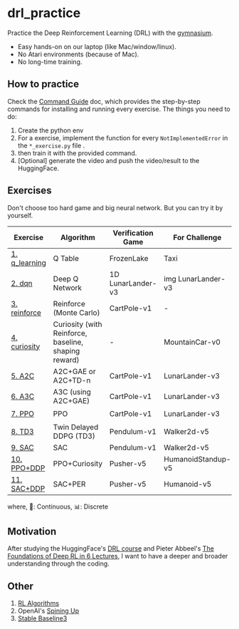 # drl_practice
Practice the Deep Reinforcement Learning (DRL) with the [gymnasium](https://gymnasium.farama.org/).
- Easy hands-on on our laptop (like Mac/window/linux).
- No Atari environments (because of Mac).
- No long-time training.

## How to practice
Check the [Command Guide](./practice/README.md) doc, which provides the
step-by-step commands for installing and running every exercise.
The things you need to do:
1. Create the python env
2. For a exercise, implement the function for every `NotImplementedError` in the `*_exercise.py` file .
3. then train it with the provided command.
4. [Optional] generate the video and push the video/result to the HuggingFace.


## Exercises
Don't choose too hard game and big neural network. But you can try it by yourself.

| Exercise | Algorithm | Verification Game | For Challenge | State | Action |
|----------|-----------|-------------------|---------------|-------|--------|
| [1. q_learning](./practice/exercise1_q/README.md) | Q Table | FrozenLake | Taxi | 📊 | 📊 |
| [2. dqn](./practice/exercise2_dqn/README.md) | Deep Q Network | 1D LunarLander-v3 | img LunarLander-v3 | 🌊 | 📊 |
| [3. reinforce](./practice/exercise3_reinforce/README.md) | Reinforce (Monte Carlo) | CartPole-v1 | - | 🌊 | 📊 |
| [4. curiosity](./practice/exercise4_curiosity/README.md) | Curiosity (with Reinforce, baseline, shaping reward) | - | MountainCar-v0 | 🌊 | 📊 |
| [5. A2C](./practice/exercise5_a2c/README.md) | A2C+GAE or A2C+TD-n | CartPole-v1 | LunarLander-v3 | 🌊 | 📊 |
| [6. A3C](./practice/exercise6_a3c/README.md) | A3C (using A2C+GAE) | CartPole-v1 | LunarLander-v3 | 🌊 | 📊 |
| [7. PPO](./practice/exercise7_ppo/README.md) | PPO | CartPole-v1 | LunarLander-v3 | 🌊 | 📊 |
| [8. TD3](./practice/exercise8_td3/README.md) | Twin Delayed DDPG (TD3) | Pendulum-v1 | Walker2d-v5 | 🌊 | 🌊 |
| [9. SAC](./practice/exercise9_sac/README.md) | SAC | Pendulum-v1 | Walker2d-v5 | 🌊 | 🌊 |
| [10. PPO+DDP](./practice/exercise10_ddp_ppo/README.md) | PPO+Curiosity | Pusher-v5 | HumanoidStandup-v5 | 🌊 | 🌊 |
| [11. SAC+DDP](./practice/exercise11_ddp_sac/README.md) | SAC+PER | Pusher-v5 | Humanoid-v5 | 🌊 | 🌊 |

where, 🌊: Continuous,  📊: Discrete


## Motivation
After studying
the HuggingFace's [DRL course](https://huggingface.co/learn/deep-rl-course/unit0/introduction) and
Pieter Abbeel's [The Foundations of Deep RL in 6 Lectures](https://www.youtube.com/watch?v=2GwBez0D20A&list=PLwRJQ4m4UJjNymuBM9RdmB3Z9N5-0IlY0),
I want to have a deeper and broader understanding through the coding.


## Other

1. [RL Algorithms](./practice/infos/rl_algorithm.md)
2. OpenAI's [Spining Up](https://spinningup.openai.com/en/latest/)
3. [Stable Baseline3](https://stable-baselines3.readthedocs.io/en/master/index.html)
